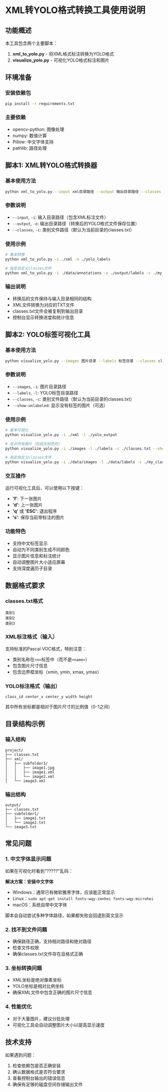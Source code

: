 # XML转YOLO格式转换工具使用说明

## 功能概述

本工具包含两个主要脚本：
1. **xml_to_yolo.py** - 将XML格式标注转换为YOLO格式
2. **visualize_yolo.py** - 可视化YOLO格式标注和图片

## 环境准备

### 安装依赖包
```bash
pip install -r requirements.txt
```

### 主要依赖
- opencv-python: 图像处理
- numpy: 数值计算
- Pillow: 中文字体支持
- pathlib: 路径处理

## 脚本1: XML转YOLO格式转换器

### 基本使用方法

```bash
python xml_to_yolo.py --input xml目录路径 --output 输出目录路径 --classes classes.txt
```

### 参数说明

- `--input`, `-i`: 输入目录路径（包含XML标注文件）
- `--output`, `-o`: 输出目录路径（转换后的YOLO格式文件保存位置）
- `--classes`, `-c`: 类别文件路径（默认为当前目录的classes.txt）

### 使用示例

```bash
# 基本转换
python xml_to_yolo.py -i ./xml -o ./yolo_labels

# 指定自定义classes文件
python xml_to_yolo.py -i ./data/annotations -o ./output/labels -c ./my_classes.txt
```

### 输出说明

- 转换后的文件保持与输入目录相同的结构
- XML文件转换为对应的TXT文件
- classes.txt文件会被复制到输出目录
- 控制台显示转换进度和统计信息

## 脚本2: YOLO标签可视化工具

### 基本使用方法

```bash
python visualize_yolo.py --images 图片目录 --labels 标签目录 --classes classes.txt
```

### 参数说明

- `--images`, `-i`: 图片目录路径
- `--labels`, `-l`: YOLO标签目录路径
- `--classes`, `-c`: 类别文件路径（默认为当前目录的classes.txt）
- `--show-unlabeled`: 显示没有标签的图片（可选）

### 使用示例

```bash
# 基本可视化
python visualize_yolo.py -i ./xml -l ./yolo_output

# 显示所有图片（包括无标签的）
python visualize_yolo.py -i ./images -l ./labels -c ./classes.txt --show-unlabeled

# 指定自定义classes文件
python visualize_yolo.py -i ./data/images -l ./data/labels -c ./my_classes.txt
```

### 交互操作

运行可视化工具后，可以使用以下按键：

- **'f'**: 下一张图片
- **'d'**: 上一张图片
- **'q'** 或 **'ESC'**: 退出程序
- **'s'**: 保存当前带标注的图片

### 功能特色

- 支持中文标签显示
- 自动为不同类别生成不同颜色
- 显示图片信息和标注统计
- 自动调整图片大小适应屏幕
- 支持深度遍历子目录

## 数据格式要求

### classes.txt格式
```
类别1
类别2
类别3
```

### XML标注格式（输入）
支持标准的Pascal VOC格式，特别注意：
- 类别名称在`<n>`标签中（而不是`<name>`）
- 包含图片尺寸信息
- 包含边界框坐标（xmin, ymin, xmax, ymax）

### YOLO标注格式（输出）
```
class_id center_x center_y width height
```
其中所有坐标都是相对于图片尺寸的比例值（0-1之间）

## 目录结构示例

### 输入结构
```
project/
├── classes.txt
├── xml/
│   ├── subfolder1/
│   │   ├── image1.jpg
│   │   ├── image1.xml
│   │   └── image2.xml
│   └── image3.xml
```

### 输出结构
```
output/
├── classes.txt
├── subfolder1/
│   ├── image1.txt
│   └── image2.txt
└── image3.txt
```

## 常见问题

### 1. 中文字体显示问题
如果在可视化时看到"?????"乱码：

**解决方案：安装中文字体**
- Windows：通常已有微软雅黑字体，应该能正常显示
- Linux：`sudo apt-get install fonts-wqy-zenhei fonts-wqy-microhei`
- macOS：系统自带中文字体

脚本会自动尝试多种字体路径，如果都失败会回退到英文显示

### 2. 找不到文件问题
- 确保路径正确，支持相对路径和绝对路径
- 检查文件权限
- 确保classes.txt文件存在且格式正确

### 3. 坐标转换问题
- XML坐标是绝对像素坐标
- YOLO坐标是相对比例坐标
- 确保XML文件中包含正确的图片尺寸信息

### 4. 性能优化
- 对于大量图片，建议分批处理
- 可视化工具会自动调整图片大小以提高显示速度

## 技术支持

如果遇到问题：
1. 检查依赖包是否正确安装
2. 确认数据格式是否符合要求
3. 查看控制台输出的错误信息
4. 确保有足够的磁盘空间存储输出文件 